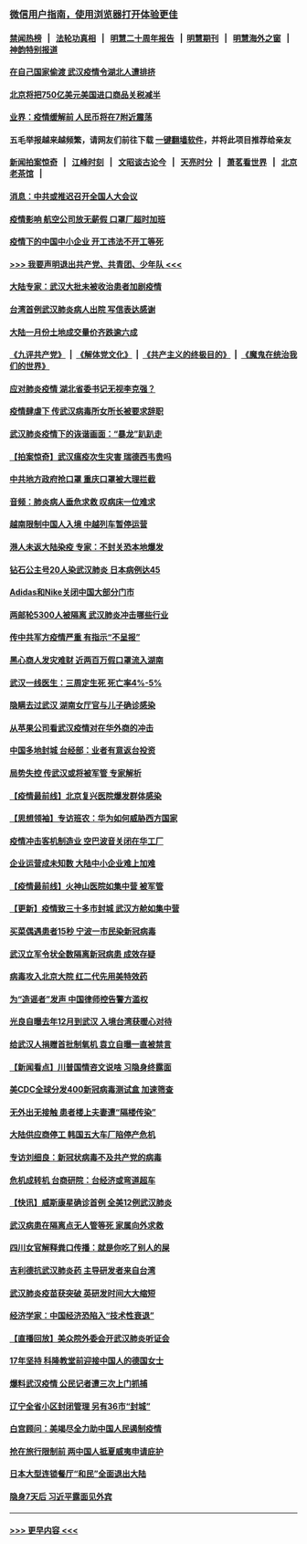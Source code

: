 ### [微信用户指南，使用浏览器打开体验更佳](https://github.com/gfw-breaker/banned-news1/blob/master/indexes/wechat-guide.md?t=0)
#### [禁闻热榜](热点新闻.md?t=0)  &nbsp;&nbsp;|&nbsp;&nbsp; [法轮功真相](https://github.com/gfw-breaker/truth/blob/master/README.md?t=0) &nbsp;&nbsp;|&nbsp;&nbsp; [明慧二十周年报告](https://github.com/gfw-breaker/mh-reports/blob/master/README.md?t=0) &nbsp;&nbsp;|&nbsp;&nbsp;[明慧期刊](https://github.com/gfw-breaker/mh-qikan) &nbsp;&nbsp;|&nbsp;&nbsp; [明慧海外之窗](https://github.com/gfw-breaker/mh-news/blob/master/README.md?t=0) &nbsp;&nbsp;|&nbsp;&nbsp; [神韵特别报道](https://github.com/gfw-breaker/mh-news/blob/master/shenyun.md?t=0)
#### [在自己国家偷渡 武汉疫情令湖北人遭排挤](../pages/nsc413/n11848737.md?t=02062022) 
#### [北京将把750亿美元美国进口商品关税减半](../pages/nsc413/n11848896.md?t=02062022) 
#### [业界：疫情缓解前 人民币将在7附近震荡](../pages/nsc413/n11848445.md?t=02062022) 
#### 五毛举报越来越频繁，请网友们前往下载 [一键翻墙软件](https://github.com/gfw-breaker/ssr-accounts)，并将此项目推荐给亲友
#### [新闻拍案惊奇](https://github.com/gfw-breaker/banned-news1/blob/master/pages/link4.md) &nbsp;&nbsp;|&nbsp;&nbsp; [江峰时刻](https://github.com/gfw-breaker/banned-news1/blob/master/pages/link4.md) &nbsp;&nbsp;|&nbsp;&nbsp; [文昭谈古论今](https://github.com/gfw-breaker/banned-news1/blob/master/pages/link4.md) &nbsp;&nbsp;|&nbsp;&nbsp; [天亮时分](https://github.com/gfw-breaker/banned-news1/blob/master/pages/link4.md) &nbsp;&nbsp;|&nbsp;&nbsp; [萧茗看世界](https://github.com/gfw-breaker/banned-news1/blob/master/pages/link4.md) &nbsp;&nbsp;|&nbsp;&nbsp; [北京老茶馆](https://github.com/gfw-breaker/banned-news1/blob/master/pages/link4.md) &nbsp;&nbsp;|&nbsp;&nbsp; 
#### [消息：中共或推迟召开全国人大会议](../pages/nsc413/n11848698.md?t=02062022) 
#### [疫情影响 航空公司放无薪假 口罩厂超时加班](../pages/nsc413/n11848173.md?t=02062022) 
#### [疫情下的中国中小企业 开工违法不开工等死](../pages/nsc413/n11848520.md?t=02062022) 
#### [>>> 我要声明退出共产党、共青团、少年队 <<<](https://github.com/begood0513/goodnews/blob/master/quit/letter.md) 
#### [大陆专家：武汉大批未被收治患者加剧疫情](../pages/nsc413/n11848163.md?t=02062022) 
#### [台湾首例武汉肺炎病人出院 写信表达感谢](../pages/nsc413/n11848408.md?t=02062022) 
#### [大陆一月份土地成交量价齐跌逾六成](../pages/nsc413/n11847770.md?t=02062022) 
#### [《九评共产党》](https://github.com/begood0513/9ping.md/blob/master/README.md) &nbsp;|&nbsp; [《解体党文化》](../../../../jtdwh.md/blob/master/README.md)  &nbsp;|&nbsp; [《共产主义的终极目的》](../../../../gczydzjmd.md/blob/master/README.md) &nbsp;|&nbsp; [《魔鬼在统治我们的世界》](../../../../mgztzwmdsj.md/blob/master/README.md) 
#### [应对肺炎疫情 湖北省委书记无视李克强？](../pages/nsc413/n11848018.md?t=02062022) 
#### [疫情肆虐下 传武汉病毒所女所长被要求辞职](../pages/nsc413/n11842494.md?t=02062022) 
#### [武汉肺炎疫情下的诙谐画面：“暴龙”趴趴走](../pages/nsc413/n11848057.md?t=02062022) 
#### [【拍案惊奇】武汉瘟疫次生灾害 瑞德西韦贵吗](../pages/nsc413/n11847587.md?t=02062022) 
#### [中共地方政府抢口罩 重庆口罩被大理拦截](../pages/nsc413/n11848150.md?t=02062022) 
#### [音频：肺炎病人垂危求救 叹病床一位难求](../pages/nsc413/n11847883.md?t=02062022) 
#### [越南限制中国人入境 中越列车暂停运营](../pages/nsc413/n11847844.md?t=02062022) 
#### [港人未返大陆染疫 专家：不封关恐本地爆发](../pages/nsc413/n11848021.md?t=02062022) 
#### [钻石公主号20人染武汉肺炎 日本病例达45](../pages/nsc413/n11847823.md?t=02062022) 
#### [Adidas和Nike关闭中国大部分门市](../pages/nsc413/n11847720.md?t=02062022) 
#### [两邮轮5300人被隔离 武汉肺炎冲击哪些行业](../pages/nsc413/n11847456.md?t=02062022) 
#### [传中共军方疫情严重 有指示“不呈报”](../pages/nsc413/n11847828.md?t=02062022) 
#### [黑心商人发灾难财 近两百万假口罩流入湖南](../pages/nsc413/n11847794.md?t=02062022) 
#### [武汉一线医生：三周定生死 死亡率4%-5%](../pages/nsc413/n11847780.md?t=02062022) 
#### [隐瞒去过武汉 湖南女厅官与儿子确诊感染](../pages/nsc413/n11847669.md?t=02062022) 
#### [从苹果公司看武汉疫情对在华外商的冲击](../pages/nsc413/n11847586.md?t=02062022) 
#### [中国多地封城 台经部：业者有意返台投资](../pages/nsc413/n11847732.md?t=02062022) 
#### [局势失控 传武汉或将被军管 专家解析](../pages/nsc413/n11847458.md?t=02062022) 
#### [【疫情最前线】北京复兴医院爆发群体感染](../pages/nsc413/n11847626.md?t=02062022) 
#### [【思想领袖】专访班农：华为如何威胁西方国家](../pages/nsc413/n11847306.md?t=02062022) 
#### [疫情冲击客机制造业 空巴波音关闭在华工厂](../pages/nsc413/n11847550.md?t=02062022) 
#### [企业运营成未知数 大陆中小企业难上加难](../pages/nsc413/n11847477.md?t=02062022) 
#### [【疫情最前线】火神山医院如集中营 被军管](../pages/nsc413/n11847524.md?t=02062022) 
#### [【更新】疫情致三十多市封城 武汉方舱如集中营](../pages/nsc413/n11801312.md?t=02062022) 
#### [买菜偶遇患者15秒 宁波一市民染新冠病毒](../pages/nsc413/n11847294.md?t=02062022) 
#### [武汉立军令状全数隔离新冠病患 成效存疑](../pages/nsc413/n11847328.md?t=02062022) 
#### [病毒攻入北京大院 红二代先用美特效药](../pages/nsc413/n11847427.md?t=02062022) 
#### [为“造谣者”发声 中国律师控告警方滥权](../pages/nsc413/n11847326.md?t=02062022) 
#### [光良自曝去年12月到武汉 入境台湾获暖心对待](../pages/nsc413/n11847243.md?t=02062022) 
#### [给武汉人捐赠首批制氧机 袁立自曝一直被禁言](../pages/nsc413/n11846974.md?t=02062022) 
#### [【新闻看点】川普国情咨文说啥 习隐身终露面](../pages/nsc413/n11847016.md?t=02062022) 
#### [美CDC全球分发400新冠病毒测试盒 加速筛查](../pages/nsc413/n11847260.md?t=02062022) 
#### [无外出无接触 患者楼上夫妻遭“隔楼传染”](../pages/nsc413/n11847233.md?t=02062022) 
#### [大陆供应商停工 韩国五大车厂陷停产危机](../pages/nsc413/n11847062.md?t=02062022) 
#### [专访刘细良：新冠状病毒不及共产党的病毒](../pages/nsc413/n11847164.md?t=02062022) 
#### [危机成转机 台商研院：台经济或弯道超车](../pages/nsc413/n11846448.md?t=02062022) 
#### [【快讯】威斯康星确诊首例 全美12例武汉肺炎](../pages/nsc413/n11847162.md?t=02062022) 
#### [武汉病患在隔离点无人管等死 家属向外求救](../pages/nsc413/n11847020.md?t=02062022) 
#### [四川女官解释粪口传播：就是你吃了别人的屎](../pages/nsc413/n11847029.md?t=02062022) 
#### [吉利德抗武汉肺炎药 主导研发者来自台湾](../pages/nsc413/n11847064.md?t=02062022) 
#### [武汉肺炎疫苗获突破 英研发时间大大缩短](../pages/nsc413/n11846915.md?t=02062022) 
#### [经济学家：中国经济恐陷入“技术性衰退”](../pages/nsc413/n11846450.md?t=02062022) 
#### [【直播回放】美众院外委会开武汉肺炎听证会](../pages/nsc413/n11846727.md?t=02062022) 
#### [17年坚持 科隆教堂前迎接中国人的德国女士](../pages/nsc413/n11846781.md?t=02062022) 
#### [爆料武汉疫情 公民记者遭三次上门抓捕](../pages/nsc413/n11846937.md?t=02062022) 
#### [辽宁全省小区封闭管理 另有36市“封城”](../pages/nsc413/n11846879.md?t=02062022) 
#### [白宫顾问：美竭尽全力助中国人民遏制疫情](../pages/nsc413/n11846756.md?t=02062022) 
#### [抢在旅行限制前 两中国人抵夏威夷申请庇护](../pages/nsc413/n11846866.md?t=02062022) 
#### [日本大型连锁餐厅“和民”全面退出大陆](../pages/nsc413/n11846765.md?t=02062022) 
#### [隐身7天后 习近平露面见外宾](../pages/nsc413/n11846805.md?t=02062022) 

----
#### [ >>> 更早内容 <<< ](../indexes/nsc413-earlier.md)
